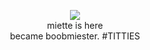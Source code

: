 
<p align="center">
<img src="https://files.catbox.moe/1jbwfr.gif" />
  <br>
  miette is here
  <br>
  became boobmiester. #TITTIES
</p>


